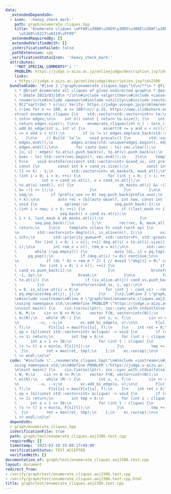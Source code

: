 ```yaml
---
data:
  _extendedDependsOn:
  - icon: ':heavy_check_mark:'
    path: graph/enumerate_cliques.hpp
    title: "Enumerate cliques \uFF08\u30B0\u30E9\u30D5\u306E\u30AF\u30EA\u30FC\u30AF\
      \u5168\u5217\u6319\uFF09"
  _extendedRequiredBy: []
  _extendedVerifiedWith: []
  _isVerificationFailed: false
  _pathExtension: cpp
  _verificationStatusIcon: ':heavy_check_mark:'
  attributes:
    '*NOT_SPECIAL_COMMENTS*': ''
    PROBLEM: https://judge.u-aizu.ac.jp/onlinejudge/description.jsp?id=2306
    links:
    - https://judge.u-aizu.ac.jp/onlinejudge/description.jsp?id=2306
  bundledCode: "#line 2 \"graph/enumerate_cliques.hpp\"\n\n/**\n * @file enumerate_cliques.hpp\n\
    \ * @brief Enumerate all cliques of given undirected graph\n * @author hitonanode\n\
    \ * @date 2023/03/10\n */\n\n#include <algorithm>\n#include <cassert>\n#include\
    \ <numeric>\n#include <queue>\n#include <utility>\n#include <vector>\n\n// Complexity:\
    \ O(2^sqrt(2m) * n)\n// Verify: https://judge.yosupo.jp/problem/enumerate_cliques\
    \ (~1ms for n <= 100, m <= 100)\n// p.15, https://www.slideshare.net/wata_orz/ss-12131479\n\
    struct enumerate_cliques {\n    std::vector<std::vector<int>> to;\n    std::vector<std::pair<int,\
    \ int>> edges;\n\n    int n() const { return to.size(); }\n    int m() const {\
    \ return edges.size(); }\n\n    enumerate_cliques(int n_) : to(n_) {}\n\n    void\
    \ add_bi_edge(int u, int v) {\n        assert(0 <= u and u < n());\n        assert(0\
    \ <= v and v < n());\n        if (u != v) edges.emplace_back(std::minmax(u, v));\n\
    \    }\n\n    // Build `to`\n    void precalc() {\n        std::sort(edges.begin(),\
    \ edges.end());\n        edges.erase(std::unique(edges.begin(), edges.end()),\
    \ edges.end());\n\n        for (auto &vec : to) vec.clear();\n        for (auto\
    \ [u, v] : edges) to.at(u).push_back(v), to.at(v).push_back(u);\n        for (auto\
    \ &vec : to) std::sort(vec.begin(), vec.end());\n    }\n\n    template <class\
    \ F>\n    void bruteforce(const std::vector<int> &cand_vs, int prefix_use, F op)\
    \ const {\n        const int k = cand_vs.size();\n        const int mask_all =\
    \ (1 << k) - 1;\n        std::vector<int> ok_masks(k, mask_all);\n\n        for\
    \ (int i = 0; i < k; ++i) {\n            for (int j = 0; j < i; ++j) {\n     \
    \           int u = cand_vs.at(i), v = cand_vs.at(j);\n                if (!std::binary_search(to.at(u).cbegin(),\
    \ to.at(u).cend(), v)) {\n                    ok_masks.at(i) &= ~(1 << j), ok_masks.at(j)\
    \ &= ~(1 << i);\n                }\n            }\n        }\n\n        std::vector<int>\
    \ seq;\n        if (prefix_use >= 0) seq.push_back(prefix_use);\n        seq.reserve(seq.size()\
    \ + k);\n\n        auto rec = [&](auto &&self, int now, const int last_mask) ->\
    \ void {\n            op(seq);\n            seq.push_back(-1);\n            for\
    \ (int i = now; i < k; ++i) {\n                if ((last_mask >> i) & 1) {\n \
    \                   seq.back() = cand_vs.at(i);\n                    self(self,\
    \ i + 1, last_mask & ok_masks.at(i));\n                }\n            }\n    \
    \        seq.pop_back();\n        };\n        rec(rec, 0, mask_all);\n       \
    \ return;\n    }\n\n    template <class F> void run(F op) {\n        precalc();\n\
    \n        std::vector<int> deg(n()), is_alive(n(), 1);\n        using P = std::pair<int,\
    \ int>;\n        std::priority_queue<P, std::vector<P>, std::greater<P>> pq;\n\
    \        for (int i = 0; i < n(); ++i) deg.at(i) = to.at(i).size(), pq.emplace(deg.at(i),\
    \ i);\n\n        int rem_n = n(), rem_m = m();\n\n        std::vector<int> cand_vs;\n\
    \        while (!pq.empty()) {\n            auto [di, i] = pq.top();\n       \
    \     pq.pop();\n            if (deg.at(i) != di) continue;\n\n            cand_vs.clear();\n\
    \n            if (di * di > rem_m * 2) { // Avoid \"deg[i] = 0\" case\n      \
    \          for (int i = 0; i < n(); ++i) {\n                    if (is_alive.at(i))\
    \ cand_vs.push_back(i);\n                }\n                bruteforce(cand_vs,\
    \ -1, op);\n                break;\n            }\n\n            for (int j :\
    \ to.at(i)) {\n                if (is_alive.at(j)) cand_vs.push_back(j);\n   \
    \         }\n            bruteforce(cand_vs, i, op);\n\n            --rem_n, deg.at(i)\
    \ = 0, is_alive.at(i) = 0;\n            for (int j : cand_vs) --rem_m, --deg.at(j),\
    \ pq.emplace(deg.at(j), j);\n        }\n    }\n};\n#line 2 \"graph/test/enumerate_cliques.aoj2306.test.cpp\"\
    \n#include <iostream>\n#line 4 \"graph/test/enumerate_cliques.aoj2306.test.cpp\"\
    \nusing namespace std;\n\n#define PROBLEM \"https://judge.u-aizu.ac.jp/onlinejudge/description.jsp?id=2306\"\
    \n\nint main() {\n    cin.tie(nullptr), ios::sync_with_stdio(false);\n\n    int\
    \ N, M;\n    cin >> N >> M;\n    vector F(N, vector<int>(N));\n    enumerate_cliques\
    \ ec(N);\n    while (M--) {\n        int u, v, f;\n        cin >> u >> v >> f;\n\
    \n        --u, --v;\n        ec.add_bi_edge(u, v);\n\n        F[u][v] = max(F[u][v],\
    \ f);\n        F[v][u] = max(F[v][u], f);\n    }\n    int ret = 0;\n\n    auto\
    \ op = [&](const std::vector<int> &clique) -> void {\n        if (clique.size()\
    \ <= 1) return;\n        int tmp = 0;\n        for (int s : clique) {\n      \
    \      int a = 1 << 30;\n            for (int t : clique) {\n                if\
    \ (s != t) a = min(a, F[s][t]);\n            }\n            tmp += a;\n      \
    \  }\n        ret = max(ret, tmp);\n    };\n    ec.run(op);\n\n    cout << ret\
    \ << endl;\n}\n"
  code: "#include \"../enumerate_cliques.hpp\"\n#include <iostream>\n#include <vector>\n\
    using namespace std;\n\n#define PROBLEM \"https://judge.u-aizu.ac.jp/onlinejudge/description.jsp?id=2306\"\
    \n\nint main() {\n    cin.tie(nullptr), ios::sync_with_stdio(false);\n\n    int\
    \ N, M;\n    cin >> N >> M;\n    vector F(N, vector<int>(N));\n    enumerate_cliques\
    \ ec(N);\n    while (M--) {\n        int u, v, f;\n        cin >> u >> v >> f;\n\
    \n        --u, --v;\n        ec.add_bi_edge(u, v);\n\n        F[u][v] = max(F[u][v],\
    \ f);\n        F[v][u] = max(F[v][u], f);\n    }\n    int ret = 0;\n\n    auto\
    \ op = [&](const std::vector<int> &clique) -> void {\n        if (clique.size()\
    \ <= 1) return;\n        int tmp = 0;\n        for (int s : clique) {\n      \
    \      int a = 1 << 30;\n            for (int t : clique) {\n                if\
    \ (s != t) a = min(a, F[s][t]);\n            }\n            tmp += a;\n      \
    \  }\n        ret = max(ret, tmp);\n    };\n    ec.run(op);\n\n    cout << ret\
    \ << endl;\n}\n"
  dependsOn:
  - graph/enumerate_cliques.hpp
  isVerificationFile: true
  path: graph/test/enumerate_cliques.aoj2306.test.cpp
  requiredBy: []
  timestamp: '2023-03-10 15:00:17+09:00'
  verificationStatus: TEST_ACCEPTED
  verifiedWith: []
documentation_of: graph/test/enumerate_cliques.aoj2306.test.cpp
layout: document
redirect_from:
- /verify/graph/test/enumerate_cliques.aoj2306.test.cpp
- /verify/graph/test/enumerate_cliques.aoj2306.test.cpp.html
title: graph/test/enumerate_cliques.aoj2306.test.cpp
---
```

